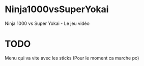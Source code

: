 # Ninja1000vsSuperYokai
Ninja 1000 vs Super Yokai - Le jeu vidéo

# TODO 
Menu qui va vite avec les sticks (Pour le moment ca marche po)
